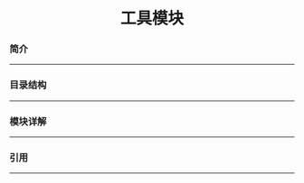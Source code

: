 # <center> 工具模块 </center>

### <b>简介</b>

---
### <b>目录结构</b>

---
### <b>模块详解</b>

---
### <b>引用</b>

---